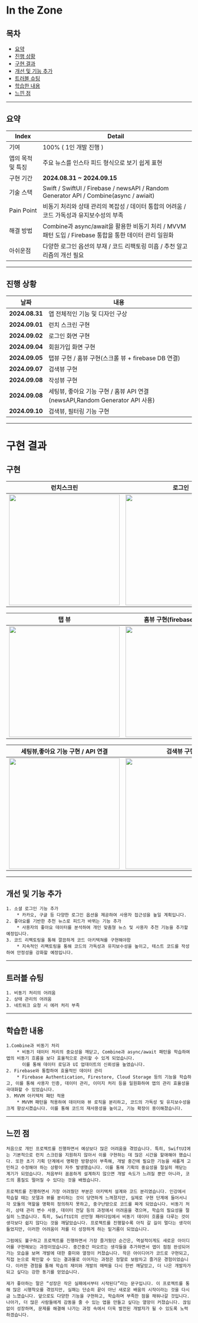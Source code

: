 # In the Zone

## 목차 
- [요약](#요약)
- [진행 상황](#진행-상황)
- [구현 결과](#구현-결과)
- [개선 및 기능 추가](#개선-및-기능-추가)
- [트러블 슈팅](#트러블-슈팅)
- [학습한 내용](#학습한-내용)
- [느낀 점](#느낀-점)

-------------

## 요약

|Index|Detail|
|------|---|
|기여|100% ( 1인 개발 진행 ) |
|앱의 목적 및 특징|주요 뉴스를 인스타 피드 형식으로 보기 쉽게 표현|
|구현 기간| **2024.08.31 ~ 2024.09.15**|
|기술 스택| Swift / SwiftUI / Firebase / newsAPI / Random Generator API / Combine(async / awiait)|
|Pain Point| 비동기 처리와 상태 관리의 복잡성 / 데이터 통합의 어려움 / 코드 가독성과 유지보수성의 부족 |
|해결 방법| Combine과 async/await을 활용한 비동기 처리 / MVVM 패턴 도입 / Firebase 통합을 통한 데이터 관리 일원화 |
|아쉬운점| 다양한 로그인 옵션의 부재 / 코드 리팩토링 미흡 / 추천 알고리즘의 개선 필요|

-------------

## 진행 상황

|날짜|내용|
|------|---|
|**2024.08.31**|앱 전체적인 기능 및 디자인 구상|
|**2024.09.01**|런치 스크린 구현|
|**2024.09.02**|로그인 화면 구현|
|**2024.09.04**|회원가입 화면 구현|
|**2024.09.05**|탭뷰 구현 / 홈뷰 구현(스크롤 뷰 + firebase DB 연결)|
|**2024.09.07**|검색뷰 구현|
|**2024.09.08**|작성뷰 구현|
|**2024.09.08**|세팅뷰, 좋아요 기능 구현 / 홈뷰 API 연결(newsAPI,Random Generator API 사용)|
|**2024.09.10**|검색뷰, 필터링 기능 구현|


-------------

# 구현 결과

## 구현
|런치스크린|로그인|회원가입|계정이 존재하는 경우|
|:----:|:----:|:----:|:----:|
|<img src="https://github.com/user-attachments/assets/6faac9cc-c149-4dcb-b418-e91d61e9806a" width="300">|<img src="https://github.com/user-attachments/assets/9e8d345d-2529-4565-be16-10257afd9c1b" width="300">|<img src="https://github.com/user-attachments/assets/d4cc7cd0-e4c7-4d5a-bb0e-03ca11695fba" width="300">|<img src="https://github.com/user-attachments/assets/995fac8c-766d-44e4-8e5e-f9a51e07bf76" width="300">|

|탭 뷰|홈뷰 구현(firebase DB 연결)|검색 뷰 구현|작성뷰 구현|
|:----:|:----:|:----:|:----:|
|<img src="https://github.com/user-attachments/assets/3c43d4b0-6a00-4f7f-ac5c-5770359fd28a" width="300">|<img src="https://github.com/user-attachments/assets/9511b8bd-db1c-422a-ac43-f21c54e09a19" width="300" >|<img src="https://github.com/user-attachments/assets/e6278e64-4c9c-490d-b8c9-85a3e46e1106" width="300">|<img src=https://github.com/user-attachments/assets/cfd9eaaa-c9c7-4a02-826f-333659ede82f width="300">|

|세팅뷰,좋아요 기능 구현 / API 연결 |검색뷰 구현|완료된 화면(로그인 화면 이후)|
|:----:|:----:|:----:|
|<img src="https://github.com/user-attachments/assets/4b8ded79-e488-47c2-9ff8-81c79aa52fd4" width="300">|<img src="https://github.com/user-attachments/assets/4e82b55c-60e8-499e-b1f6-898a9c5a4888" width="300">|<img src="https://github.com/user-attachments/assets/f6bdc248-6269-4b3e-8f4b-eef55e58ad87" width="300">|


-------------

## 개선 및 기능 추가

    1. 소셜 로그인 기능 추가 
        * 카카오, 구글 등 다양한 로그인 옵션을 제공하여 사용자 접근성을 높일 계획입니다. 
    2. 좋아요를 기반한 추천 뉴스로 피드가 바뀌는 기능 추가
        * 사용자의 좋아요 데이터를 분석하여 개인 맞춤형 뉴스 및 사용자 추천 기능을 추가할 예정입니다.
    3. 코드 리펙토링을 통해 깔끔하게 코드 아키텍쳐를 구현해야함
        * 지속적인 리팩토링을 통해 코드의 가독성과 유지보수성을 높이고, 테스트 코드를 작성하여 안정성을 강화할 예정입니다.

-------------

## 트러블 슈팅
    1. 비동기 처리의 어려움
    2. 상태 관리의 어려움
    3. 네트워크 요청 시 에러 처리 부족

-------------

## 학습한 내용
    1.Combine과 비동기 처리
        * 비동기 데이터 처리의 중요성을 깨닫고, Combine과 async/await 패턴을 학습하여 앱의 비동기 흐름을 보다 효율적으로 관리할 수 있게 되었습니다. 
          이를 통해 데이터 로딩과 UI 업데이트의 신뢰성을 높였습니다.
    2. Firebase와 통합하여 효율적인 데이터 관리
        * Firebase Authentication, Firestore, Cloud Storage 등의 기능을 학습하고, 이를 통해 사용자 인증, 데이터 관리, 이미지 처리 등을 일원화하여 앱의 관리 효율성을 극대화할 수 있었습니다.
    3. MVVM 아키텍처 패턴 적용
        * MVVM 패턴을 적용하여 데이터와 뷰 로직을 분리하고, 코드의 가독성 및 유지보수성을 크게 향상시켰습니다. 이를 통해 코드의 재사용성을 높이고, 기능 확장이 용이해졌습니다.

-------------

## 느낀 점

    처음으로 개인 프로젝트를 진행하면서 예상보다 많은 어려움을 겪었습니다. 특히, SwiftUI에는 기본적으로 런치 스크린을 지원하지 않아서 이를 구현하는 데 많은 시간을 할애해야 했습니다. 또한 초기 기획 단계에서 명확한 방향성이 부족해, 개발 중간에 필요한 기능을 새롭게 고민하고 수정해야 하는 상황이 자주 발생했습니다. 이를 통해 기획의 중요성을 절실히 깨닫는 계기가 되었습니다. 처음부터 꼼꼼하게 설계하지 않으면 개발 속도가 느려질 뿐만 아니라, 코드의 품질도 떨어질 수 있다는 것을 배웠습니다.

    프로젝트를 진행하면서 가장 어려웠던 부분은 아키텍처 설계와 코드 분리였습니다. 인강에서 학습할 때는 모델과 뷰를 분리하는 것이 당연하게 느껴졌지만, 실제로 구현 단계에 들어서니 각 모듈의 역할을 명확히 정의하지 못하고, 중구난방으로 코드를 짜게 되었습니다. 비동기 처리, 상태 관리 변수 사용, 데이터 전달 등의 과정에서 어려움을 겪으며, 학습의 필요성을 절실히 느꼈습니다. 특히, SwiftUI의 선언형 패러다임에서 비동기 데이터 흐름을 다루는 것이 생각보다 쉽지 않다는 것을 깨달았습니다. 프로젝트를 진행할수록 아직 갈 길이 멀다는 생각이 들었지만, 이러한 어려움이 저를 더 성장하게 하는 밑거름이 되었습니다.

    그럼에도 불구하고 프로젝트를 진행하면서 가장 즐거웠던 순간은, 역설적이게도 새로운 아이디어를 구현해보는 과정이었습니다. 중간중간 떠오르는 생각들을 추가하면서 앱이 점점 완성되어 가는 모습을 보며 개발에 대한 흥미와 열정이 커졌습니다. 작은 아이디어가 코드로 구현되고, 직접 눈으로 확인할 수 있는 결과물로 이어지는 과정은 정말로 보람차고 즐거운 경험이었습니다. 이러한 경험을 통해 학습의 재미와 개발의 매력을 다시 한번 깨달았고, 더 나은 개발자가 되고 싶다는 강한 동기를 얻었습니다.

    제가 좋아하는 말은 “성장은 작은 실패에서부터 시작된다”라는 문구입니다. 이 프로젝트를 통해 많은 시행착오를 겪었지만, 실패는 단순히 끝이 아닌 새로운 배움의 시작이라는 것을 다시금 느꼈습니다. 앞으로도 다양한 기능을 구현하고, 학습하며 부족한 점을 채워나갈 것입니다. 나아가, 더 많은 사람들에게 감동을 줄 수 있는 앱을 만들고 싶다는 열망이 커졌습니다. 끊임없이 성장하며, 문제를 해결해 나가는 과정 속에서 더욱 발전된 개발자가 될 수 있도록 노력하겠습니다.




 

